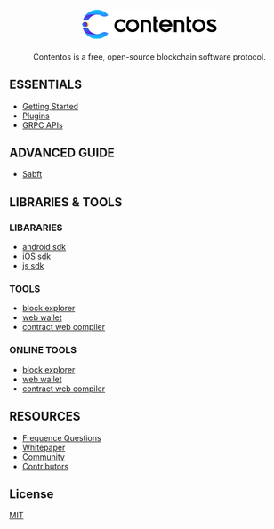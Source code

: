 <h2 align="center">
    <a href="https://contentos.io">
    <img alt="contentos" src="../_media/logo2.png">
    </a>
</h2>

<p align="center">
    Contentos is a free, open-source blockchain software protocol.
</p>

## ESSENTIALS

- [Getting Started](/en-us/tutorial/)
- [Plugins](/en-us/plugins.md)
- [GRPC APIs](/en-us/apis.md)

## ADVANCED GUIDE

- [Sabft](/en-us/sabft.md)

## LIBRARIES & TOOLS

### LIBARARIES

- [android sdk](https://github.com/coschain/cos-android-sdk)
- [iOS sdk](https://github.com/coschain/cos-ios-sdk)
- [js sdk](https://github.com/coschain/cos-sdk-grpc-js)

### TOOLS

- [block explorer](https://github.com/coschain/block-explorer)
- [web wallet](https://github.com/coschain/cos-web-toolkit)
- [contract web compiler](https://github.com/coschain/WebAssemblyStudio)

### ONLINE TOOLS

- [block explorer](http://explorer.contentos.io/)
- [web wallet](https://testwallet.contentos.io)
- [contract web compiler](http://studio.contentos.io)

## RESOURCES

- [Frequence Questions](/en-us/questions.md)
- [Whitepaper](https://www.contentos.io/subject/home/pdfs/white_paper_en.pdf)
- [Community](https://forum.contentos.io)
- [Contributors](/en-us/contributors.md)


## License

[MIT](https://opensource.org/licenses/MIT)